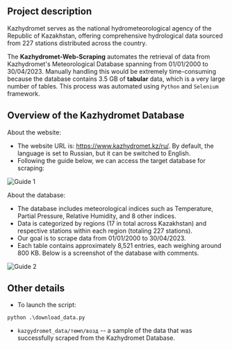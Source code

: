 ## Project description

Kazhydromet serves as the national hydrometeorological agency of the Republic of Kazakhstan, offering comprehensive hydrological data sourced from 227 stations distributed across the country. 

The **Kazhydromet-Web-Scraping** automates the retrieval of data from Kazhydromet's Meteorological Database spanning from 01/01/2000 to 30/04/2023. Manually handling this would be extremely time-consuming because the database contains 3.5 GB of **tabular** data, which is a very large number of tables. This process was automated using `Python` and `Selenium` framework.

## Overview of the Kazhydromet Database

About the website:

* The website URL is: https://www.kazhydromet.kz/ru/. By default, the language is set to Russian, but it can be switched to English.
* Following the guide below, we can access the target database for scraping:

![Guide 1](https://github.com/SaniyaAbushakimova/Kazhydromet-Web-Scraping/assets/81459892/14376122-b314-4628-a7c8-53559cbbdc97)

About the database:

* The database includes meteorological indices such as Temperature, Partial Pressure, Relative Humidity, and 8 other indices.
* Data is categorized by regions (17 in total across Kazakhstan) and respective stations within each region (totaling 227 stations).
* Our goal is to scrape data from 01/01/2000 to 30/04/2023.
* Each table contains approximately 8,521 entries, each weighing around 800 KB. Below is a screenshot of the database with comments.

![Guide 2](https://github.com/SaniyaAbushakimova/Kazhydromet-Web-Scraping/assets/81459892/75b869a0-c5a1-4041-96cd-eaf28f23e29f)

## Other details

* To launch the script:
````
python .\download_data.py
````
* `kazgydromet_data/темп/возд` -- a sample of the data that was successfully scraped from the Kazhydromet Database.
